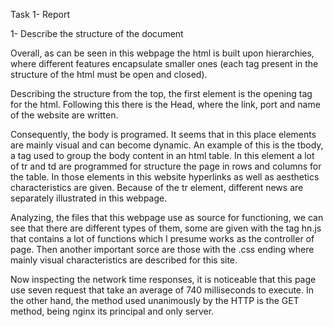 Task 1- Report

1- Describe the structure of the document

Overall, as can be seen in this webpage the html is built upon hierarchies, where different features encapsulate smaller ones (each tag present in the structure of the html must be open and closed).  

Describing the structure from the top, the first element is the opening tag for the html. Following this there is the Head, where the link, port and name of the website are written.  

Consequently, the body is programed. It seems that in this place elements are mainly visual and can become dynamic. An example of this is the tbody, a tag used to group the body content in an html table. In this element a lot of tr and td are programmed for structure the page in rows and columns for the table. In those elements in this website hyperlinks as well as aesthetics characteristics are given. Because of the tr element, different news are separately illustrated in this webpage. 

Analyzing, the files that this webpage use as source for functioning, we can see that there are different types of them, some are given with the tag  hn.js that contains a lot of functions which I presume works as the controller of page. Then another important sorce are those with the .css ending where mainly visual characteristics are described for this site. 

Now inspecting the network time responses, it is noticeable that this page use seven request that take an average of 740 milliseconds to execute. In the other hand, the method used unanimously by the HTTP is the GET method, being nginx its principal and only server. 
